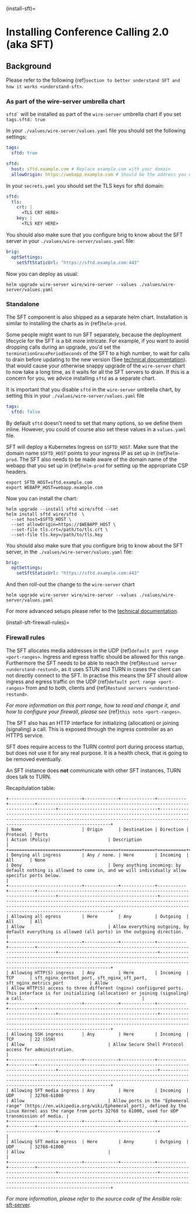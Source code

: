 (install-sft)=

# Installing Conference Calling 2.0 (aka SFT)

## Background

Please refer to the following {ref}`section to better understand SFT and how it works <understand-sft>`.

### As part of the wire-server umbrella chart

`` sftd` `` will be installed as part of the `wire-server` umbrella chart if you set `tags.sftd: true`

In your `./values/wire-server/values.yaml` file you should set the following settings:

```yaml
tags:
  sftd: true

sftd:
  host: sftd.example.com # Replace example.com with your domain
  allowOrigin: https://webapp.example.com # Should be the address you used for the webapp deployment (Note: you must include the uri scheme "https://")
```

In your `secrets.yaml` you should set the TLS keys for sftd domain:

```yaml
sftd:
  tls:
    crt: |
      <TLS CRT HERE>
    key: |
      <TLS KEY HERE>
```

You should also make sure that you configure brig to know about the SFT server in your `./values/wire-server/values.yaml`  file:

```yaml
brig:
  optSettings:
    setSftStaticUrl: "https://sftd.example.com:443"
```

Now you can deploy as usual:

```shell
helm upgrade wire-server wire/wire-server --values ./values/wire-server/values.yaml
```

### Standalone

The SFT component is also shipped as a separate helm chart. Installation is similar to installing
the charts as in {ref}`helm-prod`.

Some people might want to run SFT separately, because the deployment lifecycle for the SFT is a bit more intricate. For example,
if you want to avoid dropping calls during an upgrade, you'd set the `terminationGracePeriodSeconds` of the SFT to a high number, to wait
for calls to drain before updating to the new version (See  [technical documentation](https://github.com/wireapp/wire-server/blob/develop/charts/sftd/README.md)).  that would cause your otherwise snappy upgrade of the `wire-server` chart to now take a long time, as it waits for all
the SFT servers to drain. If this is a concern for you, we advice installing `sftd` as a separate chart.

It is important that you disable `sftd` in the `wire-server` umbrella chart, by setting this in your `./values/wire-server/values.yaml`  file

```yaml
tags:
  sftd: false
```

By default `sftd` doesn't need to set that many options, so we define them inline. However, you could of course also set these values in a `values.yaml` file.

SFT will deploy a Kubernetes Ingress on `$SFTD_HOST`.  Make sure that the domain name `$SFTD_HOST` points to your ingress IP as set up in {ref}`helm-prod`.  The SFT also needs to be made aware of the domain name of the webapp that you set up in {ref}`helm-prod` for setting up the appropriate CSP headers.

```shell
export SFTD_HOST=sftd.example.com
export WEBAPP_HOST=webapp.example.com
```

Now you can install the chart:

```shell
helm upgrade --install sftd wire/sftd --set
helm install sftd wire/sftd  \
  --set host=$SFTD_HOST \
  --set allowOrigin=https://$WEBAPP_HOST \
  --set-file tls.crt=/path/to/tls.crt \
  --set-file tls.key=/path/to/tls.key
```

You should also make sure that you configure brig to know about the SFT server, in the `./values/wire-server/values.yaml` file:

```yaml
brig:
  optSettings:
    setSftStaticUrl: "https://sftd.example.com:443"
```

And then roll-out the change to the `wire-server` chart

```shell
helm upgrade wire-server wire/wire-server --values ./values/wire-server/values.yaml
```

For more advanced setups please refer to the [technical documentation](https://github.com/wireapp/wire-server/blob/develop/charts/sftd/README.md).

(install-sft-firewall-rules)=

### Firewall rules

The SFT allocates media addresses in the UDP {ref}`default port range <port-ranges>`. Ingress and
egress traffic should be allowed for this range. Furthermore the SFT needs to be
able to reach the {ref}`Restund server <understand-restund>`, as it uses STUN and TURN in cases the client
can not directly connect to the SFT. In practise this means the SFT should
allow ingress and egress traffic on the UDP {ref}`default port range <port-ranges>` from and
to both, clients and {ref}`Restund servers <understand-restund>`.

*For more information on this port range, how to read and change it, and how to configure your firewall, please see* {ref}`this note <port-ranges>`.

The SFT also has an HTTP interface for initializing (allocation) or joining (signaling) a call. This is exposed through
the ingress controller as an HTTPS service.

SFT does require access to the TURN control port during process startup, but does not use it for any real purpose.
It is a health check, that is going to be removed eventually.

An SFT instance does **not** communicate with other SFT instances, TURN does talk to TURN.

Recapitulation table:

```{eval-rst}
+----------------------------+-------------+-------------+-----------+----------+-----------------------------------------------------------------------------+--------------------------------------+-----------------------------------------------------------------------------------------------------------------------------------------------------------------------------------------------+
| Name                       | Origin      | Destination | Direction | Protocol | Ports                                                                       | Action (Policy)                      | Description                                                                                                                                                                                   |
+============================+=============+=============+===========+==========+=============================================================================+======================================+===============================================================================================================================================================================================+
| Denying all ingress        | Any / none. | Here        | Incoming  | All      | None                                                                        | Deny                                 | Deny anything incoming: by default nothing is allowed to come in, and we will individually allow specific ports below.                                                                        |
+----------------------------+-------------+-------------+-----------+----------+-----------------------------------------------------------------------------+--------------------------------------+-----------------------------------------------------------------------------------------------------------------------------------------------------------------------------------------------+
| Allowing all egress        | Here        | Any         | Outgoing  | All      | All                                                                         | Allow                                | Allow everything outgoing, by default everything is allowed (all ports) in the outgoing direction.                                                                                            |
+----------------------------+-------------+-------------+-----------+----------+-----------------------------------------------------------------------------+--------------------------------------+-----------------------------------------------------------------------------------------------------------------------------------------------------------------------------------------------+
| Allowing HTTP(S) ingress   | Any         | Here        | Incoming  | TCP      | sft_nginx_certbot_port, sft_nginx_sft_port, sft_nginx_metrics_port          | Allow                                | Allow HTTP(S) access to three different (nginx) confiigured ports. This interface is for initializing (allocation) or joining (signaling) a call.                                             |
+----------------------------+-------------+-------------+-----------+----------+-----------------------------------------------------------------------------+--------------------------------------+-----------------------------------------------------------------------------------------------------------------------------------------------------------------------------------------------+
| Allowing SSH ingress       | Any         | Here        | Incoming  | TCP      | 22 (SSH)                                                                    | Allow                                | Allow Secure Shell Protocol access for administration.                                                                                                                                        |
+----------------------------+-------------+-------------+-----------+----------+-----------------------------------------------------------------------------+--------------------------------------+-----------------------------------------------------------------------------------------------------------------------------------------------------------------------------------------------+
| Allowing SFT media ingress | Any         | Here        | Incoming  | UDP      | 32768-61000                                                                 | Allow                                | Allow ports in the "Ephemeral range" (https://en.wikipedia.org/wiki/Ephemeral_port), defined by the Linux Kernel ass the range from ports 32768 to 61000, used for UDP transmission of media. |
+----------------------------+-------------+-------------+-----------+----------+-----------------------------------------------------------------------------+--------------------------------------+                                                                                                                                                                                               |
| Allowing SFT media egress  | Here        | Anny        | Outgoing  | UDP      | 32768-61000                                                                 | Allow                                |                                                                                                                                                                                               |
+----------------------------+-------------+-------------+-----------+----------+-----------------------------------------------------------------------------+--------------------------------------+-----------------------------------------------------------------------------------------------------------------------------------------------------------------------------------------------+
```

*For more information, please refer to the source code of the Ansible role:* [sft-server](https://github.com/wireapp/ansible-sft/blob/develop/roles/sft-server/tasks/traffic.yml).
